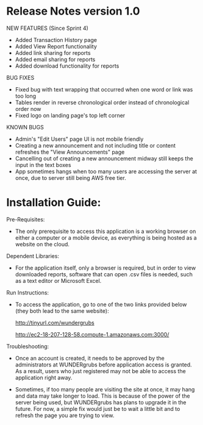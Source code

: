 # Release Notes version 1.0

NEW FEATURES (Since Sprint 4)

- Added Transaction History page
- Added View Report functionality
- Added link sharing for reports
- Added email sharing for reports
- Added download functionality for reports

BUG FIXES

- Fixed bug with text wrapping that occurred when one word or link was too long
- Tables render in reverse chronological order instead of chronological order now
- Fixed logo on landing page's top left corner

KNOWN BUGS

- Admin's "Edit Users" page UI is not mobile friendly
- Creating a new announcement and not including title or content refreshes the "View Announcements" page
- Cancelling out of creating a new announcement midway still keeps the input in the text boxes
- App sometimes hangs when too many users are accessing the server at once, due to server still being AWS free tier.

# Installation Guide:

Pre-Requisites:

- The only prerequisite to access this application is a working browser on either a computer or a mobile device, as everything is being hosted as a website on the cloud.

Dependent Libraries:

- For the application itself, only a browser is required, but in order to view downloaded reports, software that can open .csv files is needed, such as a text editor or Microsoft Excel.

Run Instructions:

- To access the application, go to one of the two links provided below (they both lead to the same website):

	http://tinyurl.com/wundergrubs

	http://ec2-18-207-128-58.compute-1.amazonaws.com:3000/

Troubleshooting:

- Once an account is created, it needs to be approved by the administrators at WUNDERgrubs before application access is granted. As a result, users who just registered may not be able to access the application right away.

- Sometimes, if too many people are visiting the site at once, it may hang and data may take longer to load. This is because of the power of the server being used, but WUNDERgrubs has plans to upgrade it in the future. For now, a simple fix would just be to wait a little bit and to refresh the page you are trying to view.
